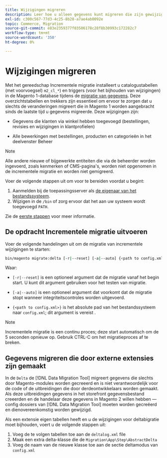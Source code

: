 ```yaml
---
title: Wijzigingen migreren
description: Leer hoe u alleen gegevens kunt migreren die zijn gewijzigd sinds de laatste Magento 1-gegevensmigratie met de [!DNL Data Migration Tool].
exl-id: c300c567-77d3-4c25-8b28-a7ae4ab0092e
topic: Commerce, Migration
source-git-commit: e83e2359377f03506178c28f8b30993c172282c7
workflow-type: tm+mt
source-wordcount: '350'
ht-degree: 0%

---
```


# Wijzigingen migreren

Met het gereedschap Incrementele migratie installeert u catalogustabellen (met voorvoegsel) `m2_cl_*`) en triggers (voor het bijhouden van wijzigingen) in de Magento 1-database tijdens de [migratie van gegevens](data.md). Deze overzichtstabellen en trekkers zijn essentieel om ervoor te zorgen dat u slechts de veranderingen migreert die in Magento 1 worden aangebracht sinds de laatste tijd u gegevens migreerde. Deze wijzigingen zijn:

* Gegevens die klanten via winkel hebben toegevoegd (bestellingen, revisies en wijzigingen in klantprofielen)

* Alle bewerkingen met bestellingen, producten en categorieën in het deelvenster Beheer

>[!NOTE]
>
>Alle andere nieuwe of bijgewerkte entiteiten die via de beheerder worden ingevoerd, zoals kenmerken of CMS-pagina&#39;s, worden niet opgenomen in de incrementele migratie en worden niet gemigreerd.


Voer de volgende stappen uit om voor te bereiden voordat u begint:

1. Aanmelden bij de toepassingsserver als [de eigenaar van het bestandssysteem](../../../installation/prerequisites/file-system/overview.md).
1. Wijzigen in de `/bin` of zorg ervoor dat het aan uw systeem wordt toegevoegd `PATH`.

Zie de [eerste stappen](overview.md#first-steps) voor meer informatie.

## De opdracht Incrementele migratie uitvoeren

Voer de volgende handelingen uit om de migratie van incrementele wijzigingen te starten:

```bash
bin/magento migrate:delta [-r|--reset] [-a|--auto] {<path to config.xml>}
```

Waar:

* `[-r|--reset]` is een optioneel argument dat de migratie vanaf het begin start. U kunt dit argument gebruiken voor het testen van migratie.

* `[-a|--auto]` is een optioneel argument dat voorkomt dat de migratie stopt wanneer integriteitscontroles worden uitgevoerd.

* `{<path to config.xml>}` is het absolute pad van het bestandssysteem naar `config.xml`; dit argument is vereist .

>[!NOTE]
>
>Incrementele migratie is een continu proces; deze start automatisch om de 5 seconden opnieuw op. Gebruik CTRL-C om het migratieproces af te breken.


## Gegevens migreren die door externe extensies zijn gemaakt

In de `Delta` de [!DNL Data Migration Tool] migreert gegevens die slechts door Magento-modules worden gecreeerd en is niet verantwoordelijk voor de code of de uitbreidingen die door derdeontwikkelaars worden gemaakt. Als deze uitbreidingen gegevens in het storefront gegevensbestand creeerden en de handelaar deze gegevens in Magento 2 willen hebben — config dossiers van [!DNL Data Migration Tool] moeten worden gecreëerd en dienovereenkomstig worden gewijzigd.

Als een extensie eigen tabellen heeft en u de wijzigingen voor deltabigratie moet bijhouden, voert u de volgende stappen uit:

1. Voeg de te volgen tabellen toe aan de `deltalog.xml` file
1. Maak een extra delta-klasse die de `Migration\App\Step\AbstractDelta`
1. Voeg de naam van de nieuwe klasse toe aan de sectie deltamodus van `config.xml`
